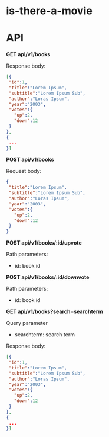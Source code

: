 # is-there-a-movie

API
===
**GET api/v1/books**
 
Response body:
   ```json
  [{
    "id":1,
    "title":"Lorem Ipsum",
    "subtitle":"Lorem Ipsum Sub",
    "author":"Loras Ipsum",
    "year":"2003",
    "votes":{
      "up":2,
      "down":12
    }
  },
  {
    ...
  }]
  ```

**POST api/v1/books**
 
Request body:
   ```json
  {
    "title":"Lorem Ipsum",
    "subtitle":"Lorem Ipsum Sub",
    "author":"Loras Ipsum",
    "year":"2003",
    "votes":{
      "up":2,
      "down":12
    }
  }
  ```

**POST api/v1/books/:id/upvote**

Path parameters:
- id: book id

**POST api/v1/books/:id/downvote**

Path parameters:
- id: book id

**GET api/v1/books?search=searchterm**

Query parameter
- searchterm: search term

Response body:
   ```json
  [{
    "id":1,
    "title":"Lorem Ipsum",
    "subtitle":"Lorem Ipsum Sub",
    "author":"Loras Ipsum",
    "year":"2003",
    "votes":{
      "up":2,
      "down":12
    }
  },
  {
    ...
  }]
  ```
